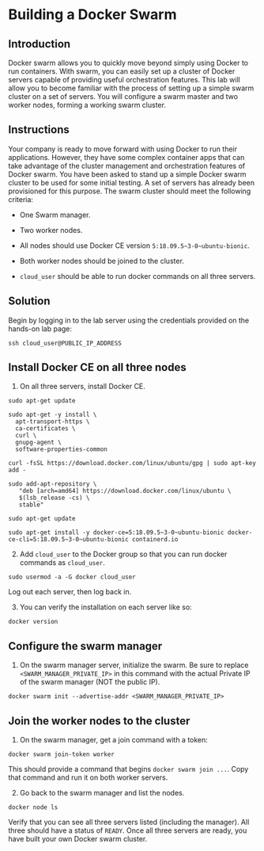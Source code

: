 # Building a Docker Swarm

## Introduction

Docker swarm allows you to quickly move beyond simply using Docker to run containers. With swarm, you can easily set up a cluster of Docker servers capable of providing useful orchestration features. This lab will allow you to become familiar with the process of setting up a simple swarm cluster on a set of servers. You will configure a swarm master and two worker nodes, forming a working swarm cluster.

## Instructions

Your company is ready to move forward with using Docker to run their applications. However, they have some complex container apps that can take advantage of the cluster management and orchestration features of Docker swarm. You have been asked to stand up a simple Docker swarm cluster to be used for some initial testing. A set of servers has already been provisioned for this purpose. The swarm cluster should meet the following criteria:

* One Swarm manager.

* Two worker nodes.

* All nodes should use Docker CE version `5:18.09.5~3-0~ubuntu-bionic`.

* Both worker nodes should be joined to the cluster.

* `cloud_user` should be able to run docker commands on all three servers.

## Solution

Begin by logging in to the lab server using the credentials provided on the hands-on lab page:

```
ssh cloud_user@PUBLIC_IP_ADDRESS
```

## Install Docker CE on all three nodes

1. On all three servers, install Docker CE.

```
sudo apt-get update

sudo apt-get -y install \
  apt-transport-https \
  ca-certificates \
  curl \
  gnupg-agent \
  software-properties-common

curl -fsSL https://download.docker.com/linux/ubuntu/gpg | sudo apt-key add -

sudo add-apt-repository \
   "deb [arch=amd64] https://download.docker.com/linux/ubuntu \
   $(lsb_release -cs) \
   stable"

sudo apt-get update

sudo apt-get install -y docker-ce=5:18.09.5~3-0~ubuntu-bionic docker-ce-cli=5:18.09.5~3-0~ubuntu-bionic containerd.io
```

2. Add `cloud_user` to the Docker group so that you can run docker commands as `cloud_user`.

```
sudo usermod -a -G docker cloud_user
```

Log out each server, then log back in.

3. You can verify the installation on each server like so:

```
docker version
```

## Configure the swarm manager

1. On the swarm manager server, initialize the swarm. Be sure to replace `<SWARM_MANAGER_PRIVATE_IP>` in this command with the actual Private IP of the swarm manager (NOT the public IP).

```
docker swarm init --advertise-addr <SWARM_MANAGER_PRIVATE_IP>
```

## Join the worker nodes to the cluster

1. On the swarm manager, get a join command with a token:

```
docker swarm join-token worker
```

This should provide a command that begins `docker swarm join ...`. Copy that command and run it on both worker servers.

2. Go back to the swarm manager and list the nodes.

```
docker node ls
```

Verify that you can see all three servers listed (including the manager). All three should have a status of `READY`. Once all three servers are ready, you have built your own Docker swarm cluster.
